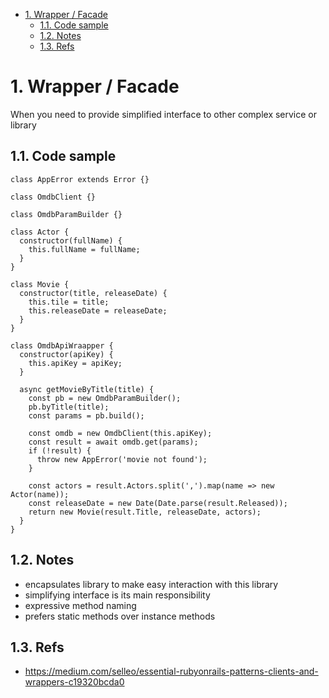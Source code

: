 <!-- TOC -->

- [1. Wrapper / Facade](#1-wrapper--facade)
  - [1.1. Code sample](#11-code-sample)
  - [1.2. Notes](#12-notes)
  - [1.3. Refs](#13-refs)

<!-- /TOC -->

# 1. Wrapper / Facade

When you need to provide simplified interface to other complex service or library

## 1.1. Code sample
```
class AppError extends Error {}

class OmdbClient {}

class OmdbParamBuilder {}

class Actor {
  constructor(fullName) {
    this.fullName = fullName;
  }
}

class Movie {
  constructor(title, releaseDate) {
    this.tile = title;
    this.releaseDate = releaseDate;
  }
}

class OmdbApiWraapper {
  constructor(apiKey) {
    this.apiKey = apiKey;
  }

  async getMovieByTitle(title) {
    const pb = new OmdbParamBuilder();
    pb.byTitle(title);
    const params = pb.build();

    const omdb = new OmdbClient(this.apiKey);
    const result = await omdb.get(params);
    if (!result) {
      throw new AppError('movie not found');
    }

    const actors = result.Actors.split(',').map(name => new Actor(name));
    const releaseDate = new Date(Date.parse(result.Released));
    return new Movie(result.Title, releaseDate, actors);
  }
}
```

## 1.2. Notes
- encapsulates library to make easy interaction with this library
- simplifying interface is its main responsibility
- expressive method naming
- prefers static methods over instance methods

## 1.3. Refs
- https://medium.com/selleo/essential-rubyonrails-patterns-clients-and-wrappers-c19320bcda0
